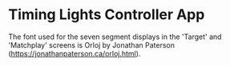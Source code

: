 # Timing Lights Controller App

The font used for the seven segment displays in the 'Target' and 'Matchplay' screens is Orloj by
Jonathan Paterson (https://jonathanpaterson.ca/orloj.html).
